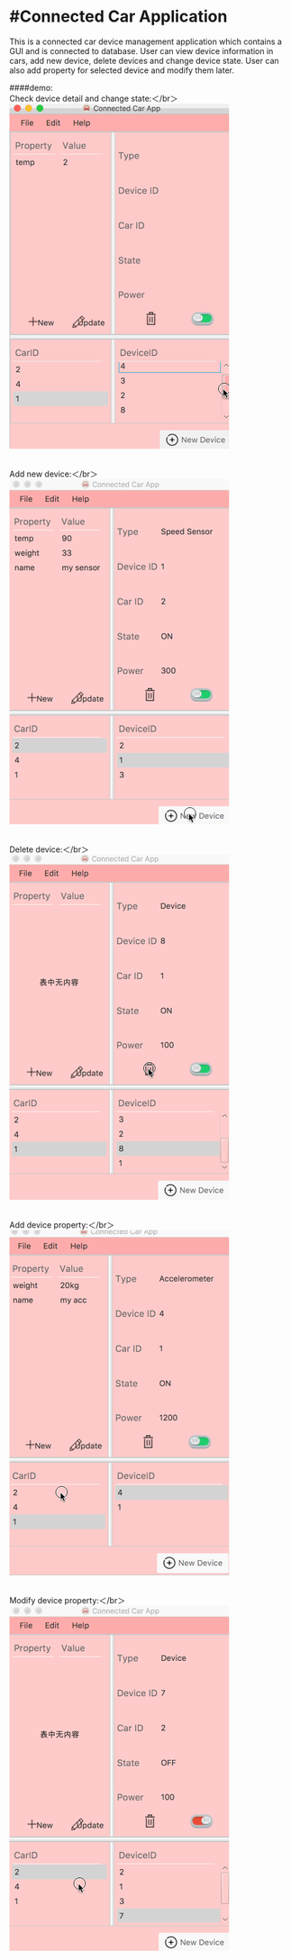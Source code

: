 #Connected Car Application
===
This is a connected car device management application which contains a GUI and is connected to database. User can view device information in cars, add new device, delete devices and change device state. User can also add property for selected device and modify them later.


####demo:  
Check device detail and change state:＜/br＞
![image](https://github.com/pousT/swmCW2/blob/master/demo/checkDevice.gif)   

</br>Add new device:＜/br＞
![image](https://github.com/pousT/swmCW2/blob/master/demo/addDevice.gif)   

</br>Delete device:＜/br＞
![image](https://github.com/pousT/swmCW2/blob/master/demo/deleteDevice.gif)   

</br>Add device property:＜/br＞
![image](https://github.com/pousT/swmCW2/blob/master/demo/addProperty.gif)   

</br>Modify device property:＜/br＞
![image](https://github.com/pousT/swmCW2/blob/master/demo/updateProperty.gif)   




